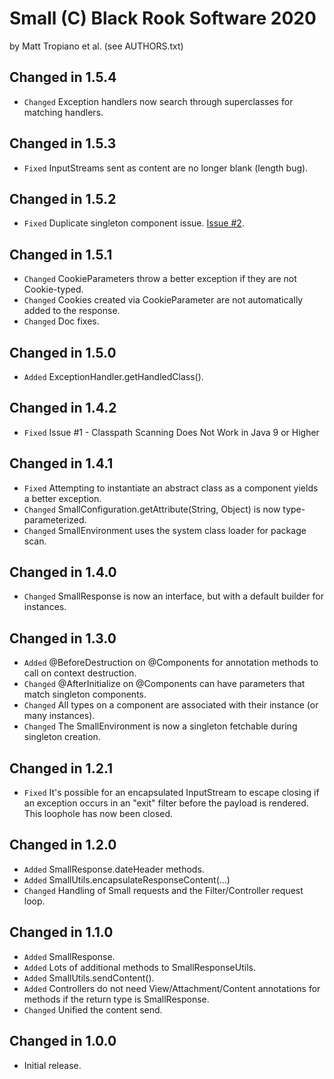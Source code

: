 Small (C) Black Rook Software 2020
==================================
by Matt Tropiano et al. (see AUTHORS.txt)


Changed in 1.5.4
----------------

- `Changed` Exception handlers now search through superclasses for matching handlers.


Changed in 1.5.3
----------------

- `Fixed` InputStreams sent as content are no longer blank (length bug).


Changed in 1.5.2
----------------

- `Fixed` Duplicate singleton component issue. [Issue #2](https://github.com/BlackRookSoftware/Small/issues/2).


Changed in 1.5.1
----------------

- `Changed` CookieParameters throw a better exception if they are not Cookie-typed.
- `Changed` Cookies created via CookieParameter are not automatically added to the response.
- `Changed` Doc fixes.


Changed in 1.5.0
----------------

- `Added` ExceptionHandler.getHandledClass().


Changed in 1.4.2
----------------

- `Fixed` Issue #1 - Classpath Scanning Does Not Work in Java 9 or Higher


Changed in 1.4.1
----------------

- `Fixed` Attempting to instantiate an abstract class as a component yields a better exception. 
- `Changed` SmallConfiguration.getAttribute(String, Object) is now type-parameterized.
- `Changed` SmallEnvironment uses the system class loader for package scan. 


Changed in 1.4.0
----------------

- `Changed` SmallResponse is now an interface, but with a default builder for instances.


Changed in 1.3.0
----------------

- `Added` @BeforeDestruction on @Components for annotation methods to call on context destruction.
- `Changed` @AfterInitialize on @Components can have parameters that match singleton components.
- `Changed` All types on a component are associated with their instance (or many instances).
- `Changed` The SmallEnvironment is now a singleton fetchable during singleton creation.


Changed in 1.2.1
----------------

- `Fixed` It's possible for an encapsulated InputStream to escape closing if an exception occurs
  in an "exit" filter before the payload is rendered. This loophole has now been closed.


Changed in 1.2.0
----------------

- `Added` SmallResponse.dateHeader methods.
- `Added` SmallUtils.encapsulateResponseContent(...)
- `Changed` Handling of Small requests and the Filter/Controller request loop.


Changed in 1.1.0
----------------

- `Added` SmallResponse.
- `Added` Lots of additional methods to SmallResponseUtils.
- `Added` SmallUtils.sendContent().
- `Added` Controllers do not need View/Attachment/Content annotations for methods if the return type is SmallResponse.
- `Changed` Unified the content send.


Changed in 1.0.0
----------------

- Initial release.
